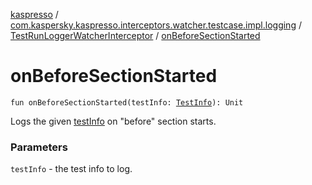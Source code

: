 [kaspresso](../../index.md) / [com.kaspersky.kaspresso.interceptors.watcher.testcase.impl.logging](../index.md) / [TestRunLoggerWatcherInterceptor](index.md) / [onBeforeSectionStarted](./on-before-section-started.md)

# onBeforeSectionStarted

`fun onBeforeSectionStarted(testInfo: `[`TestInfo`](../../com.kaspersky.kaspresso.testcases.models.info/-test-info/index.md)`): Unit`

Logs the given [testInfo](on-before-section-started.md#com.kaspersky.kaspresso.interceptors.watcher.testcase.impl.logging.TestRunLoggerWatcherInterceptor$onBeforeSectionStarted(com.kaspersky.kaspresso.testcases.models.info.TestInfo)/testInfo) on "before" section starts.

### Parameters

`testInfo` - the test info to log.